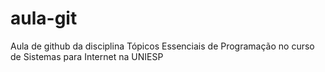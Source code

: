 # aula-git
Aula de github da disciplina Tópicos Essenciais de Programação no curso de Sistemas para Internet na UNIESP
